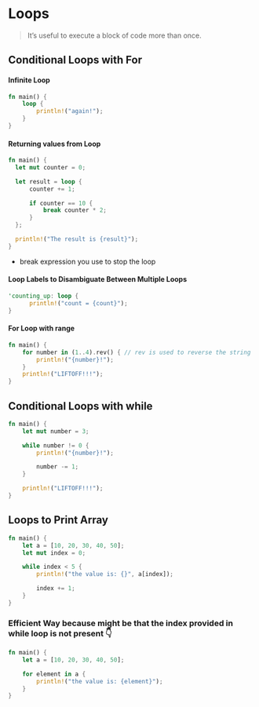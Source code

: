 # Loops
> It’s useful to execute a block of code more than once.
## Conditional Loops with For
#### Infinite Loop
  ```rust
  fn main() {
      loop {
          println!("again!");
      }
  }
  ```

#### Returning values from Loop
  ```rust
  fn main() {
    let mut counter = 0;

    let result = loop {
        counter += 1;

        if counter == 10 {
            break counter * 2;
        }
    };

    println!("The result is {result}");
}
  ```
- break expression you use to stop the loop

#### Loop Labels to Disambiguate Between Multiple Loops
   ```rust
   'counting_up: loop {
         println!("count = {count}");
   }
   ```
#### For Loop with range
  ```rust
  fn main() {
      for number in (1..4).rev() { // rev is used to reverse the string
          println!("{number}!");
      }
      println!("LIFTOFF!!!");
  }
  ```

## Conditional Loops with while
  ```rust
  fn main() {
      let mut number = 3;
  
      while number != 0 {
          println!("{number}!");
  
          number -= 1;
      }
  
      println!("LIFTOFF!!!");
  }
  ```
## Loops to Print Array
  ```rust
  fn main() {
      let a = [10, 20, 30, 40, 50];
      let mut index = 0;
  
      while index < 5 {
          println!("the value is: {}", a[index]);
  
          index += 1;
      }
  }
  ```
### Efficient Way because might be that the index provided in while loop is not present 👇
```rust
fn main() {
    let a = [10, 20, 30, 40, 50];

    for element in a {
        println!("the value is: {element}");
    }
}
```
  
